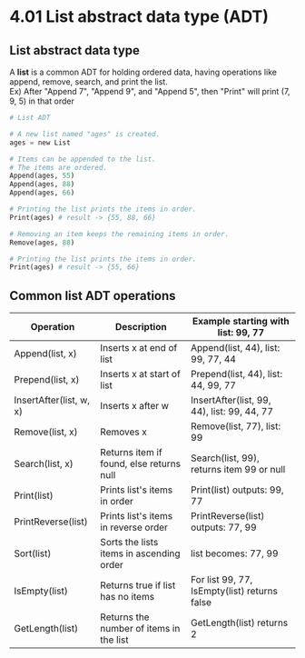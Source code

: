 # 4.01 List abstract data type (ADT)

## List abstract data type
A **list** is a common ADT for holding ordered data, having operations like append, remove, search, and print the list.   
Ex) After "Append 7", "Append 9", and "Append 5", then "Print" will print (7, 9, 5) in that order   

```python
# List ADT

# A new list named "ages" is created.
ages = new List

# Items can be appended to the list.
# The items are ordered. 
Append(ages, 55)
Append(ages, 88)
Append(ages, 66)

# Printing the list prints the items in order. 
Print(ages) # result -> {55, 88, 66}

# Removing an item keeps the remaining items in order. 
Remove(ages, 88)

# Printing the list prints the items in order. 
Print(ages) # result -> {55, 66}
```

## Common list ADT operations
|Operation|Description|Example starting with list: 99, 77|
|---------|-----------|----------------------------------|
|Append(list, x)|Inserts x at end of list|Append(list, 44), list: 99, 77, 44|
|Prepend(list, x)|Inserts x at start of list|Prepend(list, 44), list: 44, 99, 77|
|InsertAfter(list, w, x)|Inserts x after w|InsertAfter(list, 99, 44), list: 99, 44, 77|
|Remove(list, x)|Removes x|Remove(list, 77), list: 99|
|Search(list, x)|Returns item if found, else returns null|Search(list, 99), returns item 99 or null|
|Print(list)|Prints list's items in order|Print(list) outputs: 99, 77|
|PrintReverse(list)|Prints list's items in reverse order|PrintReverse(list) outputs: 77, 99|
|Sort(list)|Sorts the lists items in ascending order|list becomes: 77, 99|
|IsEmpty(list)|Returns true if list has no items|For list 99, 77, IsEmpty(list) returns false|
|GetLength(list)|Returns the number of items in the list|GetLength(list) returns 2|
